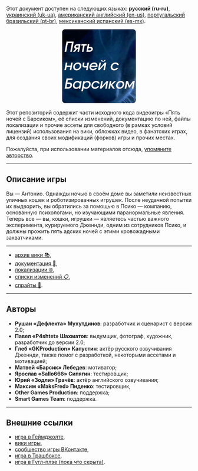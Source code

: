 Этот документ доступен на следующих языках: **русский (ru-ru)**, [украинский (uk-ua)](/README_uk-ua.md), [американский английский (en-us)](/README.md), [португальский бразильский (pt-br)](/README_pt-br.md), [мексиканский испанский (es-mx)](/README_es-mx.md).

<p align="center">
  <img src="/sprites/repo_icon_ru-ru.png" alt="Repository icon" width="200" />
</p>

Этот репозиторий содержит части исходного кода видеоигры «Пять ночей с Барсиком», её списки изменений, документацию по ней, файлы локализации и прочие ассеты для свободного (в рамках условий лицензий) использования на вики, обложках видео, в фанатских играх, для создания своих модификаций (форков) игры и прочих местах.

Пожалуйста, при использовании материалов отсюда, [упомяните авторство](/ATTRIBUTION_ru-ru.md).

---

## Описание игры

Вы — Антонио. Однажды ночью в своём доме вы заметили неизвестных уличных кошек и роботизированных игрушек. После неудачной попытки их выдворить, вы обратились за помощью в Псико — компанию, основанную психологами, но изучающими паранормальные явления. Теперь все — вы, кошки, игрушки — являетесь частью важного эксперимента, курируемого Дженнди, одним из сотрудников Псико, и должны прожить пять адских ночей с этими кровожадными захватчиками.

---

* [архив вики 📚](/wiki/),
* [документация 📖](/docs/),
* [локализации 🌐](/langs/),
* [списки изменений 📋](/changelogs/),
* [спрайты 👾](/sprites/).

---

## Авторы

* **Рушан «Дефлекта» Мухутдинов**: разработчик и сценарист с версии 2.0;
* **Павел «P4shtet» Шахматов**: выдумщик, фотограф, художник, разработчик до версии 2.0;
* **Глеб «GKProduction» Капустин**: актёр русского озвучивания Дженнди, также помог с разработкой, некоторыми ассетами и мотивацией;
* **Матвей «Барсик» Лебедев**: мотиватор;
* **Ярослав «Sallo666» Сипягин**: тестировщик;
* **Юрий «Зодли» Грачёв**: актёр английского озвучивания;
* **Максим «MaksFred» Пиденко**: тестировщик,
* **Other Games Production**: поддержка;
* **Smart Games Team**: поддержка.

---

## Внешние ссылки

* [игра в Геймджолте](https://gamejolt.com/games/fnwb/653514),
* [вики игры](https://five-nights-with-barsik.fandom.com/ru/wiki/Вики_серий_«Одна_ночь_с_Котей»_и_«Пять_ночей_с_Барсиком»),
* [сообщество игры ВКонтакте](https://vk.com/fivenightswithbarsik),
* [игра в Трашбоксе](https://trashbox.ru/link/pyat-nochej-u-barsika-android),
* [игра в Гугл-плэе (пока что скрыта)](https://play.google.com/store/apps/details?id=ru.deflecta.fnwb).
